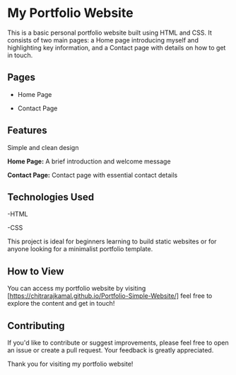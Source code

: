 # My Portfolio Website 


This is a basic personal portfolio website built using HTML and CSS. It consists of two main pages: a Home page introducing myself and highlighting key information, and a Contact page with details on how to get in touch.

## Pages

  - Home Page

  - Contact Page

## Features

Simple and clean design

  **Home Page:** A brief introduction and welcome message

  **Contact Page:** Contact page with essential contact details

## Technologies Used

  -HTML

  -CSS 

This project is ideal for beginners learning to build static websites or for anyone looking for a minimalist portfolio template.

## How to View

You can access my portfolio website by visiting [https://chitrarajkamal.github.io/Portfolio-Simple-Website/] feel free to explore the content and get in touch!

## Contributing

If you'd like to contribute or suggest improvements, please feel free to open an issue or create a pull request. Your feedback is greatly appreciated.

Thank you for visiting my portfolio website!

